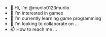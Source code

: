 - 👋 Hi, I’m @murilo0123murilo
- 👀 I’m interested in games
- 🌱 I’m currently learning game programming
- 💞️ I’m looking to collaborate on ...
- 📫 How to reach me ...

<!---
murilo0123murilo/murilo0123murilo is a ✨ special ✨ repository because its `README.md` (this file) appears on your GitHub profile.
You can click the Preview link to take a look at your changes.
--->
